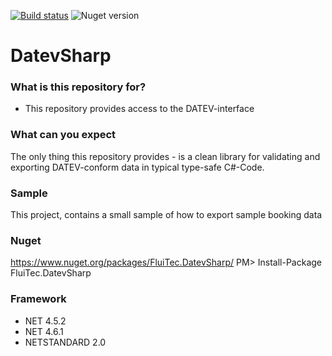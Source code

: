 [![Build status](https://ci.appveyor.com/api/projects/status/rn7y6bm4gn9o6yqa?svg=true)](https://ci.appveyor.com/project/IInvocation/datevsharp)
![Nuget version](https://img.shields.io/nuget/v/FluiTec.DatevSharp.svg)

# DatevSharp #

### What is this repository for? ###

* This repository provides access to the DATEV-interface

### What can you expect ###
The only thing this repository provides - is a clean library for validating and exporting DATEV-conform data in typical type-safe C#-Code.

### Sample ###
This project, contains a small sample of how to export sample booking data

### Nuget ###
https://www.nuget.org/packages/FluiTec.DatevSharp/
PM> Install-Package FluiTec.DatevSharp

### Framework ###
* NET 4.5.2
* NET 4.6.1
* NETSTANDARD 2.0
